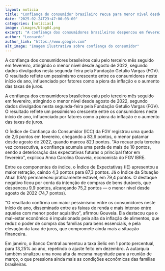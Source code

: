 ```yaml
---
layout: noticia
title: "Confiança do consumidor brasileiro recua para menor nível desde agosto de 2022"
date: "2025-02-24T23:47:00-03:00"
categories: [notícias]
image: /images/blog04.png
excerpt: "A confiança dos consumidores brasileiros despencou em fevereiro..."
author: "Leonardo"
author_link: "https://www.google.com"
alt_image: "Imagem ilustrativa sobre confiança do consumidor"
---
```


A confiança dos consumidores brasileiros caiu pelo terceiro mês seguido em fevereiro, atingindo o menor nível desde agosto de 2022, segundo dados divulgados nesta segunda-feira pela Fundação Getulio Vargas (FGV). O resultado reflete um pessimismo crescente entre os consumidores neste início de ano, influenciado por fatores como a piora da inflação e o aumento das taxas de juros.

A confiança dos consumidores brasileiros caiu pelo terceiro mês seguido em fevereiro, atingindo o menor nível desde agosto de 2022, segundo dados divulgados nesta segunda-feira pela Fundação Getulio Vargas (FGV). O resultado reflete um pessimismo crescente entre os consumidores neste início de ano, influenciado por fatores como a piora da inflação e o aumento das taxas de juros.

O <span class="highlight">Índice de Confiança do Consumidor (ICC)</span> da FGV registrou uma queda de 2,6 pontos em fevereiro, chegando a 83,6 pontos, o menor patamar desde agosto de 2022, quando marcou 82,1 pontos. "Ao recuar pela terceira vez consecutiva, a confiança acumula uma perda de mais de 10 pontos, sendo a deterioração das expectativas futuras o principal fator em fevereiro", explicou Anna Carolina Gouveia, economista do FGV IBRE.

Entre os componentes do índice, o Índice de Expectativas (IE) apresentou a maior retração, caindo 4,3 pontos para 87,3 pontos. Já o Índice da Situação Atual (ISA) permaneceu praticamente estável, em 79,4 pontos. O destaque negativo ficou por conta da intenção de compras de bens duráveis, que despencou 9,9 pontos, alcançando 75,2 pontos — o menor nível desde agosto de 2022 (74,7 pontos).

"O resultado confirma um maior pessimismo entre os consumidores neste início de ano, disseminado entre as faixas de renda e mais intenso entre aqueles com menor poder aquisitivo", afirmou Gouveia. Ela destacou que o mal-estar econômico é impulsionado pela alta da inflação de alimentos, que reduz o poder de compra das famílias para bens essenciais, e pela elevação da taxa de juros, que compromete ainda mais a situação financeira.

Em janeiro, o Banco Central aumentou a taxa Selic em 1 ponto percentual, para 13,25% ao ano, repetindo o ajuste feito em dezembro. A autarquia também sinalizou uma nova alta da mesma magnitude para a reunião de março, o que pressiona ainda mais as condições econômicas das famílias brasileiras.
